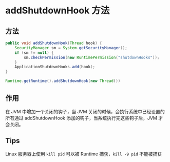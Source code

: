# addShutdownHook 方法
## 方法
```java
public void addShutdownHook(Thread hook) {
    SecurityManager sm = System.getSecurityManager();
    if (sm != null) {
        sm.checkPermission(new RuntimePermission("shutdownHooks"));
    }
    ApplicationShutdownHooks.add(hook);
}
```
```java
Runtime.getRuntime().addShutdownHook(new Thread())
```
## 作用
在 JVM 中增加一个关闭的钩子，当 JVM 关闭的时候，会执行系统中已经设置的所有通过 addShutdownHook 添加的钩子，当系统执行完这些钩子后，JVM 才会关闭。
## Tips
Linux 服务器上使用 `kill pid` 可以被 Runtime 捕获，`kill -9 pid` 不能被捕获
